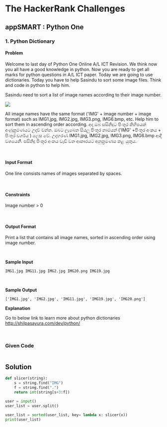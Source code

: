 # The HackerRank Challenges
## appSMART : Python One

### 1. Python Dictionary

#### Problem
Welcome to last day of Python One Online A/L ICT Revision. We think now you all have a good knowledge in python. Now you are ready to get all marks for python questions in A/L ICT paper. Today we are going to use dictionaries. Today you have to help Sasindu to sort some image files. Think and code in python to help him.

Sasindu need to sort a list of image names according to their image number.

![](https://2.bp.blogspot.com/-ARBdXF-chmc/V2GCQKAes3I/AAAAAAAAAyw/SbunWcXAEYIRhFpSyeauUwy1YptvA0nQgCLcB/s320/img%2Bnumber.png)


All image names have the same format ('IMG' + image number + image format) such as IMG1.jpg, IMG2.jpg, IMG3.png, IMG6.bmp, etc.
Help him to sort them in ascending order according.
අද ඔබ සසිනිදුට පිංතූර කිහිපයක් අණුක්‍රමණයට උදව් වන්න. ඔබට ලැබෙන සියලු පිංතූර නාමයන් ('IMG' +පිංතූර අංකය + පිංතූර වර්ගය ) ලෙස වේ. උදහරණ IMG1.jpg, IMG2.jpg, IMG3.png, IMG6.bmp ආදී වශයෙනි්. සසිනිදු පිංතූර අංකය වැඩි වන ආකාරයට අනුක්‍රමණය කළ යුතුය.



<br>

#### Input Format

One line consists names of images separated by spaces.

<br>

#### Constraints


Image number > 0

<br>

#### Output Format

Print a list that contains all image names, sorted in ascending order using image number.

<br>

**Sample Input**

```
IMG1.jpg IMG11.jpg IMG2.jpg IMG20.png IMG19.jpg
```

<br>

**Sample Output**

```
['IMG1.jpg', 'IMG2.jpg', 'IMG11.jpg', 'IMG19.jpg', 'IMG20.png']
```


**Explanation**

Go to below link to learn more about python dictionaries http://shilpasayura.com/dev/python/

<br>


### Given Code

```python

```


## Solution

```python
def slicer(string):
    s = string.find("IMG")
    f = string.find(".")
    return int(string[s+3:f])

user = input()
user_list = user.split()

user_list = sorted(user_list, key= lambda x: slicer(x))
print(user_list)
```
